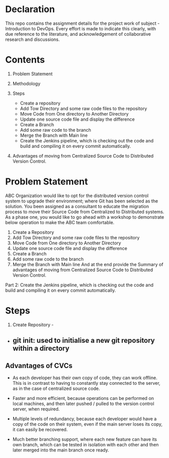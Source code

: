 
# Declaration 
This repo contains the assignment details for the project work of subject - Introduction to DevOps. Every effort is made to indicate this clearly, with due reference to the literature, and acknowledgement of collaborative research and discussions.

# Contents 
1. Problem Statement
2. Methodology
3. Steps
   - Create a repository
   - Add Tow Directory and some raw code files to the repository
   -  Move Code from One directory to Another Directory
   -  Update one source code file and display the difference
   -  Create a Branch
   -  Add some raw code to the branch
   -  Merge the Branch with Main line
   -  Create the Jenkins pipeline, which is checking out the code and build and compiling it on every commit automatically.

4. Advantages of moving from Centralized Source Code to Distributed Version Control.

# Problem Statement 
ABC Organization would like to opt for the distributed version control system to upgrade their environment; where Git has been selected as the solution.
You been assigned as a consultant to educate the migration process to move their Source Code from Centralized to Distributed systems. As a phase one, you would like to go ahead with a workshop to demonstrate below operation to make the ABC team comfortable.

1. Create a Repository
2. Add Tow Directory and some raw code files to the repository
3. Move Code from One directory to Another Directory
4. Update one source code file and display the difference
5. Create a Branch
6. Add some raw code to the branch
7. Merge the Branch with Main line
And at the end provide the Summary of advantages of moving from Centralized Source Code to Distributed Version Control.

Part 2:
Create the Jenkins pipeline, which is checking out the code and build and compiling it on every commit automatically.

# Steps
1. Create Repository -
  - ## git init: used to initialise a new git repository within a directory
    
## Advantages of CVCs 
 - As each developer has their own copy of code, they can work offline. This is in contrast to having to constantly stay connected to the server, as in the case of centralized source code.

 - Faster and more efficient, because operations can be performed on local machines, and then later pushed / pulled to the version control server, when required.

 - Multiple levels of redundancy, because each developer would have a copy of the code on their system, even if the main server loses its copy, it can easily be recovered.

 - Much better branching support, where each new feature can have its own branch, which can be tested in isolation with each other and then later merged into the main branch once ready.


